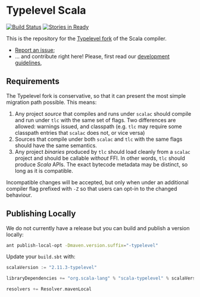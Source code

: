 # Typelevel Scala

[![Build Status](http://typelevel-ci.orexio.org/job/typelevel-scala-pr/badge/icon)](http://typelevel-ci.orexio.org/job/typelevel-scala-pr/) [![Stories in Ready](https://badge.waffle.io/typelevel/scala.svg?label=ready&title=Ready)](http://waffle.io/typelevel/scala)

This is the repository for the [Typelevel fork](http://typelevel.org/blog/2014/09/02/typelevel-scala.html) of the Scala compiler.

  - [Report an issue](https://github.com/typelevel/scala/issues);
  - ... and contribute right here! Please, first read our [development guidelines](CONTRIBUTING.md),

## Requirements

The Typelevel fork is conservative, so that it can present the most
simple migration path possible. This means:

1. Any project *source* that compiles and runs under `scalac` should compile and run under `tlc` with the same set of flags. Two differences are allowed: warnings issued, and classpath (e.g. `tlc` may require some classpath entries that `scalac` does not, or vice versa)
2. Sources that compile under both `scalac` and `tlc` with the same flags should have the same semantics.
3. Any project *binaries* produced by `tlc` should load cleanly from a `scalac` project and should be callable *without* FFI. In other words, `tlc` should produce *Scala* APIs. The exact bytecode metadata may be distinct, so long as it is compatible.

Incompatible changes will be accepted, but only when under an
additional compiler flag prefixed with `-Z` so that users can opt-in
to the changed behaviour.

## Publishing Locally

We do not currently have a release but you can build and publish a
version locally:

```sh
ant publish-local-opt -Dmaven.version.suffix="-typelevel"
```

Update your `build.sbt` with:

```scala
scalaVersion := "2.11.3-typelevel"

libraryDependencies += "org.scala-lang" % "scala-typelevel" % scalaVersion.value

resolvers += Resolver.mavenLocal
```

